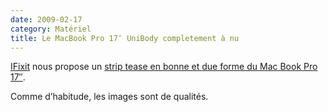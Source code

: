 ```yaml
---
date: 2009-02-17
category: Matériel
title: Le MacBook Pro 17″ UniBody completement à nu
---
```


[IFixit] nous propose un [strip tease en bonne et due forme du Mac Book Pro 17″][démontage].

Comme d’habitude, les images sont de qualités.

[IFixit]: https://www.ifixit.com/
[démontage]: https://web.archive.org/web/20210617011502/http://www.ifixit.com/Guide/First-Look/MacBook-Pro-17-Inch-Unibody/618/1
